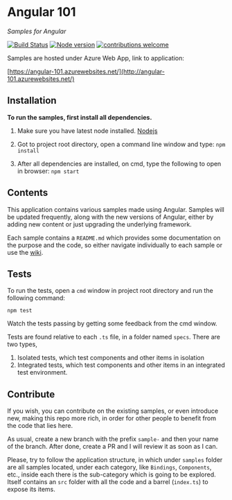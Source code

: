 # Angular 101
*Samples for Angular*

[![Build Status](https://circleci.com/gh/gdyrrahitis/angular-101/tree/master.svg?style=shield&circle-token=:circle-token)](https://circleci.com/gh/gdyrrahitis/angular-101/tree/master)
[![Node version](https://img.shields.io/badge/node-4.5.0-brightgreen.svg?style=flat)](http://nodejs.org/download/)
[![contributions welcome](https://img.shields.io/badge/contributions-welcome-brightgreen.svg?style=flat)](https://github.com/gdyrrahitis/angular-101)

Samples are hosted under Azure Web App, link to application:

[https://angular-101.azurewebsites.net/](http://angular-101.azurewebsites.net/)

## Installation
**To run the samples, first install all dependencies.**

1. Make sure you have latest node installed. [Nodejs](https://nodejs.org/en/download/)

2. Got to project root directory, open a command line window and type:
`npm install`

3. After all dependencies are installed, on cmd, type the following to open in browser: `npm start`

## Contents
This application contains various samples made using Angular. Samples will be updated frequently, along with the new versions of Angular, either by adding new content or just upgrading the underlying framework.

Each sample contains a `README.md` which provides some documentation on the purpose and the code, so either navigate individually to each sample or use the [wiki](https://github.com/gdyrrahitis/angular-101/wiki).

## Tests
To run the tests, open a `cmd` window in project root directory and run the following command: 

`npm test`

Watch the tests passing by getting some feedback from the cmd window.

Tests are found relative to each `.ts` file, in a folder named `specs`. There are two types,
1. Isolated tests, which test components and other items in isolation
2. Integrated tests, which test components and other items in an integrated test environment.

## Contribute
If you wish, you can contribute on the existing samples, or even introduce new, making this repo more rich, in order for other people to benefit from the code that lies here.

As usual, create a new branch with the prefix `sample-` and then your name of the branch. After done, create a PR and I will review it as soon as I can.

Please, try to follow the application structure, in which under `samples` folder are all samples located, under each category, like `Bindings`, `Components`, etc., inside each there is the sub-category which is going to be explored. Itself contains an `src` folder with all the code and a barrel (`index.ts`) to expose its items.